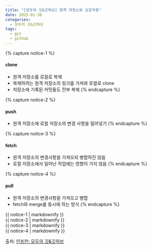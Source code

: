 ```yaml
---
title: "[모두의 깃&깃허브] 원격 저장소와 상호작용"
date: 2025-01-30
categories:
  - 모두의 깃&깃허브
tags:
  - git
  - github
---
```


{% capture notice-1 %}
#### clone

* 원격 저장소를 로컬로 복제
* 복제하려는 원격 저장소의 링크를 가져와 로컬로 clone
* 저장소에 기록된 커밋들도 전부 복제
{% endcapture %}

{% capture notice-2 %}
#### push

* 원격 저장소에 로컬 저장소의 변경 사항을 밀어넣기
{% endcapture %}

{% capture notice-3 %}
#### fetch

* 원격 저장소의 변경사항을 가져오되 병합하진 않음
* 로컬 저장소에서 일어난 작업에는 영향이 가지 않음
{% endcapture %}

{% capture notice-4 %}
#### pull

* 원격 저장소의 변경사항을 가져오고 병합
* fetch와 merge를 동시에 하는 방식
{% endcapture %}

<div class="notice">
  {{ notice-1 | markdownify }}
</div>

<div class="notice">
  {{ notice-2 | markdownify }}
</div>

<div class="notice">
  {{ notice-3 | markdownify }}
</div>

<div class="notice">
  {{ notice-4 | markdownify }}
</div>

출처: [인프런: 모두의 깃&깃허브][source]

[source]: https://www.inflearn.com/course/%EB%AA%A8%EB%91%90%EC%9D%98-%EA%B9%83-%EA%B9%83%ED%97%88%EB%B8%8C/dashboard
